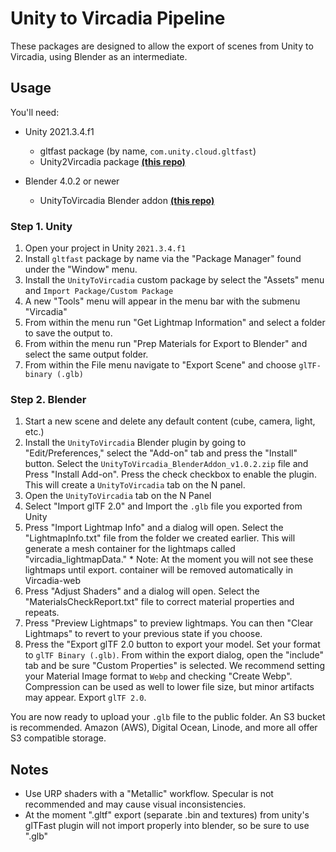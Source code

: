 # Unity to Vircadia Pipeline

These packages are designed to allow the export of scenes from Unity to Vircadia, using Blender as an intermediate.

## Usage

You'll need:

- Unity 2021.3.4.f1
  
  - gltfast package (by name, `com.unity.cloud.gltfast`)
  - Unity2Vircadia package [**(this repo)**](https://github.com/vircadia/unity-to-vircadia-pipeline/raw/master/dist/Unity2Vircadia_v1.0.2.unitypackage)

- Blender 4.0.2 or newer
  
  - UnityToVircadia Blender addon [**(this repo)**](https://github.com/vircadia/unity-to-vircadia-pipeline/raw/master/dist/UnityToVircadia_BlenderAddon_v1.0.2.zip)

### Step 1. Unity

1. Open your project in Unity `2021.3.4.f1`
2. Install `gltfast` package by name via the "Package Manager" found under the "Window" menu.
3. Install the `UnityToVircadia` custom package by select the "Assets" menu and `Import Package/Custom Package`
4. A new "Tools" menu will appear in the menu bar with the submenu "Vircadia"
5. From within the menu run "Get Lightmap Information" and select a folder to save the output to.
6. From within the menu run "Prep Materials for Export to Blender" and select the same output folder.
7. From within the File menu navigate to "Export Scene" and choose `glTF-binary (.glb)`

### Step 2. Blender

1. Start a new scene and delete any default content (cube, camera, light, etc.)
2. Install the `UnityToVircadia` Blender plugin by going to "Edit/Preferences," select the "Add-on" tab and press the "Install" button. Select the `UnityToVircadia_BlenderAddon_v1.0.2.zip` file and Press "Install Add-on". Press the check checkbox to enable the plugin. This will create a `UnityToVircadia` tab on the N panel.
3. Open the `UnityToVircadia` tab on the N Panel
4. Select "Import glTF 2.0" and Import the `.glb` file you exported from Unity
5. Press "Import Lightmap Info" and a dialog will open. Select the "LightmapInfo.txt" file from the folder we created earlier. This will generate a mesh container for the lightmaps called "vircadia_lightmapData." \* Note: At the moment you will not see these lightmaps until export. container will be removed automatically in Vircadia-web
6. Press "Adjust Shaders" and a dialog will open. Select the "MaterialsCheckReport.txt" file to correct material properties and repeats.
7. Press "Preview Lightmaps" to preview lightmaps. You can then "Clear Lightmaps" to revert to your previous state if you choose.
8. Press the "Export glTF 2.0 button to export your model. Set your format to `glTF Binary (.glb)`. From within the export dialog, open the "include" tab and be sure "Custom Properties" is selected. We recommend setting your Material Image format to `Webp` and checking "Create Webp". Compression can be used as well to lower file size, but minor artifacts may appear. Export `glTF 2.0`.

You are now ready to upload your `.glb` file to the public folder. An S3 bucket is recommended. Amazon (AWS), Digital Ocean, Linode, and more all offer S3 compatible storage.

## Notes

- Use URP shaders with a "Metallic" workflow. Specular is not recommended and may cause visual inconsistencies.
- At the moment ".gltf" export (separate .bin and textures) from unity's glTFast plugin will not import properly into blender, so be sure to use ".glb"
